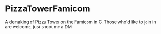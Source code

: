 # PizzaTowerFamicom
A demaking of Pizza Tower on the Famicom in C. Those who'd like to join in are welcome, just shoot me a DM
